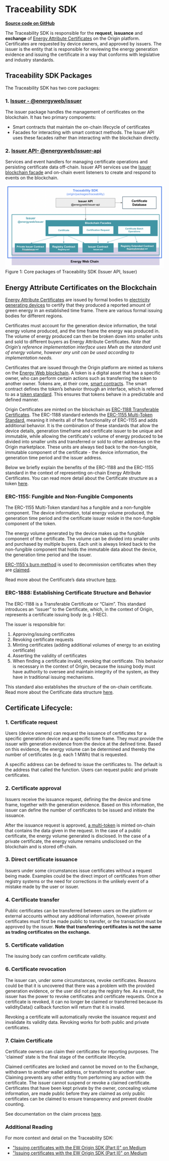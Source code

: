 # Traceability SDK
[**Source code on GitHub**](https://github.com/energywebfoundation/origin/tree/master/packages/traceability)

The Traceability SDK is responsible for the **request**, **issuance** and **exchange** of [Energy Attribute Certificates](./user-guide-glossary.md#energy-attribute-certificate) on the Origin platform. Certificates are requested by device owners, and approved by issuers. The issuer is the entity that is responsible for reviewing the energy generation evidence and issuing the certificate in a way that conforms with legislative and industry standards.  

## Traceability SDK Packages  
The Traceability SDK has two core packages:  
### 1. **[Issuer - @energyweb/issuer](./traceability/packages/issuer.md)**  
The issuer package handles the management of certificates on the blockchain. It has two primary components:   

+ Smart contracts that maintain the on-chain lifecycle of certificates      
+ Facades for interacting with smart contract methods. The Issuer API uses these facades rather than interacting with the blockchain directly. 

### 2. **[Issuer API- @energyweb/issuer-api](./traceability/packages/issuer-api.md)** 
Services and event handlers for managing certificate operations and persisting certificate data off-chain. Issuer API services use the [Issuer blockchain facade](./traceability/contracts/Issuer.md#blockchain-facade) and on-chain event listeners to create and respond to events on the blockchain.  

![TraceabilityPacakges](./images/traceability/TraceabilityPackages.png)
Figure 1: Core packages of Traceability SDK (Issuer API, Issuer)  

## Energy Attribute Certificates on the Blockchain  
[Energy Attribute Certificates](./user-guide-glossary.md#energy-attribute-certificate) are issued by formal bodies to [electricity generating devices](./device-guides/device-guide-intro.md) to certify that they produced a reported amount of green energy in an established time frame. There are various formal issuing bodies for different regions.  

Certificates must account for the generation device information, the total energy volume produced, and the time frame the energy was produced in. The volume of energy produced can then be broken down into smaller units and sold to different buyers as Energy Attribute Certificates. *Note that Origin’s reference implementation interface uses Mwh as the standard unit of energy volume, however any unit can be used according to implementation needs.*  

Certificates that are issued through the Origin platform are minted as tokens on the [Energy Web blockchain](https://energy-web-foundation.gitbook.io/energy-web/technology/the-stack/trust-layer-energy-web-chain). A token is a digital asset that has a specific owner, who can perform certain actions such as transferring the token to another owner. Tokens are, at their core, [smart contracts](https://ethereum.org/en/developers/docs/smart-contracts/). The smart contract defines the token’s behavior through an interface, which is referred to as a [token standard](https://ethereum.org/en/developers/docs/standards/tokens/#token-standards). This ensures that tokens behave in a predictable and defined manner.   

Origin Certificates are minted on the blockchain as [ERC-1188 Transferable Certificates](https://github.com/ethereum/EIPs/issues/1888). The ERC-1188 standard extends the [ERC-1155 Multi-Token Standard](https://eips.ethereum.org/EIPS/eip-1155), meaning it inherits all of the functionality of ERC-1155 and adds additional behavior. It is the combination of these standards that allow the device details, generation timeframe and certificate issuer to be unique and immutable, while allowing the certificate's volume of energy produced to be divided into smaller units and transferred or sold to other addresses on the Origin marketplace. These units are always tied back to the non-fungible, immutable component of the certificate - the device information, the generation time period and the issuer address.  

Below we briefly explain the benefits of the ERC-1188 and the ERC-1155 standard in the context of representing on-chain Energy Attribute Certificates. You can read more detail about the Certificate structure as a token [here](https://energyweb.atlassian.net/wiki/spaces/OD/pages/883916918/Certificate+structure). 

### ERC-1155: Fungible and Non-Fungible Components  
The ERC-1155 Multi-Token standard has a fungible and a non-fungible component. The device information, total energy volume produced, the generation time period and the certificate issuer reside in the non-fungible component of the token.  

The energy volume generated by the device makes up the fungible component of the certificate. The volume can be divided into smaller units and purchased by multiple buyers. Each unit is always linked back to the non-fungible component that holds the immutable data about the device, the generation time period and the issuer. 

[ERC-1155's burn method](https://docs.openzeppelin.com/contracts/3.x/api/token/erc1155#ERC1155-_burn-address-uint256-uint256-) is used to decommission certificates when they are [claimed](#claim-certificate). 

Read more about the Certificate’s data structure [here](https://energyweb.atlassian.net/wiki/spaces/OD/pages/883916918/Certificate+structure). 

### ERC-1888: Establishing Certificate Structure and Behavior  
The ERC-1188 is a Transferable Certificate or “Claim”. This standard introduces an “issuer” to the Certificate, which, in the context of Origin, represents a certificate issuing body (e.g. I-REC).  

The issuer is responsible for:    
1. Approving/issuing certificates  
2. Revoking certificate requests  
3. Minting certificates (adding additional volumes of energy to an existing certificate)  
4. Asserting the validity of certificates  
5. When finding a certificate invalid, revoking that certificate. This behavior is necessary in the context of Origin, because the issuing body must have authority to oversee and maintain integrity of the system, as they have in traditional issuing mechanisms. 

This standard also establishes the structure of the on-chain certificate. Read more about the Certificate data structure [here](https://energyweb.atlassian.net/wiki/spaces/OD/pages/883916918/Certificate+structure). 

## Certificate Lifecycle:  

### 1. **Certificate request** 
Users (device owners) can request the issuance of certificates for a specific generation device and a specific time frame. They must provide the issuer with generation evidence from the device at the defined time. Based on this evidence, the energy volume can be determined and thereby the number of certificates (e.g. each 1 MWh) that is requested.  

A specific address can be defined to issue the certificates to. The default is the address that called the function. Users can request public and private certificates. 

### 2. **Certificate approval** 
Issuers receive the issuance request, defining the the device and time frame, together with the generation evidence. Based on this information, the issuer can define the number of certificates to be issued and initiate the issuance.  

After the issuance request is approved, [a multi-token](#energy-attribute-certificates-on-the-blockchain) is minted on-chain that contains the data given in the request. In the case of a public certificate, the energy volume generated is disclosed. In the case of a private certificate, the energy volume remains undisclosed on the blockchain and is stored off-chain. 

### 3. **Direct certificate issuance** 
Issuers under some circumstances issue certificates without a request being made. Examples could be the direct import of certificates from other registry systems or the need for corrections in the unlikely event of a mistake made by the user or issuer.  

### 4. **Certificate transfer** 
Public certificates can be transferred between users on the platform or external accounts without any additional information, however private certificates must first be made public to transfer, or the transaction must be approved by the issuer. **Note that transferring certificates is not the same as trading certificates on the exchange.** 

### 5. **Certificate validation** 
The issuing body can confirm certificate validity.

### 6. **Certificate revocation**
The issuer can, under some circumstances, revoke certificates. Reasons could be that it is uncovered that there was a problem with the provided generation evidence, or the user did not pay the registry fee. As a result, the issuer has the power to revoke certificates and certificate requests. Once a certificate is revoked, it can no longer be claimed or transferred because its validityData() callback function will return that it is invalid.  

Revoking a certificate will automatically revoke the issuance request and invalidate its validity data. Revoking works for both public and private certificates. 

### 7. **Claim Certificate**
Certificate owners can claim their certificates for reporting purposes. The 'claimed' state is the final stage of the certificate lifecycle. 

Claimed certificates are locked and cannot be moved on to the Exchange, withdrawn to another wallet address, or transferred to another user. Claiming prevents any other entity from performing any action with the certificate. The issuer cannot suspend or revoke a claimed certificate. Certificates that have been kept private by the owner, concealing volume information, are made public before they are claimed as only public certificates can be claimed to ensure transparency and prevent double counting. 

See documentation on the claim process [here](./traceability/contracts/Issuer.md#claiming-certificates).


### Additional Reading
For more context and detail on the Traceability SDK:  

- ["Issuing certificates with the EW Origin SDK (Part I)" on Medium](https://medium.com/energy-web-insights/issuing-certificates-with-the-ew-origin-sdk-part-i-7630c14e13b)
- ["Issuing certificates with the EW Origin SDK (Part II)" on Medium](https://medium.com/energy-web-insights/issuing-certificates-with-the-ew-origin-sdk-part-ii-e18fa907c57)  




